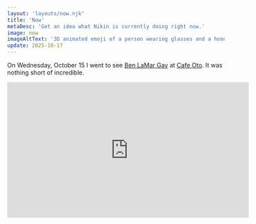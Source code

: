 ```yaml
---
layout: 'layouts/now.njk'
title: 'Now'
metaDesc: 'Get an idea what Nikin is currently doing right now.'
image: now
imageAltText: '3D animated emoji of a person wearing glasses and a hoodie is focused on a laptop screen..'
update: 2025-10-17
---
```

On Wednesday, October 15 I went to see [Ben LaMar Gay](https://www.intlanthem.com/artists/ben-lamar-gay) at [Cafe Oto](https://www.cafeoto.co.uk/). It was nothing short of incredible.

<iframe width="560" height="315" src="https://www.youtube.com/embed/Cuk4OLhK7uQ?si=-NTtxIsfPZneMXmJ" title="YouTube video player" frameborder="0" allow="accelerometer; autoplay; clipboard-write; encrypted-media; gyroscope; picture-in-picture; web-share" referrerpolicy="strict-origin-when-cross-origin" allowfullscreen></iframe>
